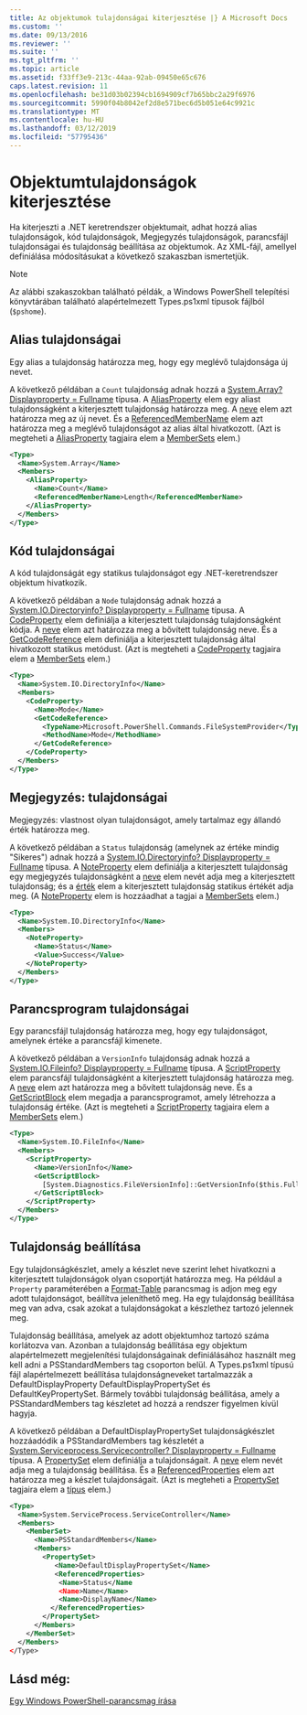 ```yaml
---
title: Az objektumok tulajdonságai kiterjesztése |} A Microsoft Docs
ms.custom: ''
ms.date: 09/13/2016
ms.reviewer: ''
ms.suite: ''
ms.tgt_pltfrm: ''
ms.topic: article
ms.assetid: f33ff3e9-213c-44aa-92ab-09450e65c676
caps.latest.revision: 11
ms.openlocfilehash: be31d03b02394cb1694909cf7b65bbc2a29f6976
ms.sourcegitcommit: 5990f04b8042ef2d8e571bec6d5b051e64c9921c
ms.translationtype: MT
ms.contentlocale: hu-HU
ms.lasthandoff: 03/12/2019
ms.locfileid: "57795436"
---
```

# <a name="extending-properties-for-objects"></a>Objektumtulajdonságok kiterjesztése

Ha kiterjeszti a .NET keretrendszer objektumait, adhat hozzá alias tulajdonságok, kód tulajdonságok, Megjegyzés tulajdonságok, parancsfájl tulajdonságai és tulajdonság beállítása az objektumok. Az XML-fájl, amellyel definiálása módosításukat a következő szakaszban ismertetjük.

> [!NOTE]
> Az alábbi szakaszokban található példák, a Windows PowerShell telepítési könyvtárában található alapértelmezett Types.ps1xml típusok fájlból (`$pshome`).

## <a name="alias-properties"></a>Alias tulajdonságai

Egy alias a tulajdonság határozza meg, hogy egy meglévő tulajdonsága új nevet.

A következő példában a `Count` tulajdonság adnak hozzá a [System.Array? Displayproperty = Fullname](/dotnet/api/System.Array) típusa. A [AliasProperty](http://msdn.microsoft.com/en-us/b140038c-807a-4bb9-beca-332491cda1b1) elem egy aliast tulajdonságként a kiterjesztett tulajdonság határozza meg. A [neve](http://msdn.microsoft.com/en-us/b58e9d21-c8c9-49a5-909e-9c1cfc64f873) elem azt határozza meg az új nevet. És a [ReferencedMemberName](http://msdn.microsoft.com/en-us/0c5db6cc-9033-4d48-88a7-76b962882f7a) elem azt határozza meg a meglévő tulajdonságot az alias által hivatkozott. (Azt is megteheti a [AliasProperty](http://msdn.microsoft.com/en-us/d6647953-94ad-4b0b-af2e-4dda6952dee1) tagjaira elem a [MemberSets](http://msdn.microsoft.com/en-us/46a50fb5-e150-4c03-8584-e1b53e4d49e3) elem.)

```xml
<Type>
  <Name>System.Array</Name>
  <Members>
    <AliasProperty>
      <Name>Count</Name>
      <ReferencedMemberName>Length</ReferencedMemberName>
    </AliasProperty>
  </Members>
</Type>
```

## <a name="code-properties"></a>Kód tulajdonságai

A kód tulajdonságát egy statikus tulajdonságot egy .NET-keretrendszer objektum hivatkozik.

A következő példában a `Node` tulajdonság adnak hozzá a [System.IO.Directoryinfo? Displayproperty = Fullname](/dotnet/api/System.IO.DirectoryInfo) típusa. A [CodeProperty](http://msdn.microsoft.com/en-us/59bc4d18-41eb-4c0d-8ad3-bbfa5dc488db) elem definiálja a kiterjesztett tulajdonság tulajdonságként kódja. A [neve](http://msdn.microsoft.com/en-us/b58e9d21-c8c9-49a5-909e-9c1cfc64f873) elem azt határozza meg a bővített tulajdonság neve. És a [GetCodeReference](http://msdn.microsoft.com/en-us/62af34f5-cc22-42c0-9e0c-3bd0f5c1a4a0) elem definiálja a kiterjesztett tulajdonság által hivatkozott statikus metódust. (Azt is megteheti a [CodeProperty](http://msdn.microsoft.com/en-us/59bc4d18-41eb-4c0d-8ad3-bbfa5dc488db) tagjaira elem a [MemberSets](http://msdn.microsoft.com/en-us/46a50fb5-e150-4c03-8584-e1b53e4d49e3) elem.)

```xml
<Type>
  <Name>System.IO.DirectoryInfo</Name>
  <Members>
    <CodeProperty>
      <Name>Mode</Name>
      <GetCodeReference>
        <TypeName>Microsoft.PowerShell.Commands.FileSystemProvider</TypeName>
        <MethodName>Mode</MethodName>
      </GetCodeReference>
    </CodeProperty>
  </Members>
</Type>
```

## <a name="note-properties"></a>Megjegyzés: tulajdonságai

Megjegyzés: vlastnost olyan tulajdonságot, amely tartalmaz egy állandó érték határozza meg.

A következő példában a `Status` tulajdonság (amelynek az értéke mindig "Sikeres") adnak hozzá a [System.IO.Directoryinfo? Displayproperty = Fullname](/dotnet/api/System.IO.DirectoryInfo) típusa. A [NoteProperty](http://msdn.microsoft.com/en-us/331e6c50-d703-43f0-89bc-ca9fb97800eb) elem definiálja a kiterjesztett tulajdonság egy megjegyzés tulajdonságként a [neve](http://msdn.microsoft.com/en-us/b58e9d21-c8c9-49a5-909e-9c1cfc64f873) elem nevét adja meg a kiterjesztett tulajdonság; és a [érték](http://msdn.microsoft.com/en-us/f3c77546-b98e-4c4e-bbe0-6dfd06696d1c) elem a kiterjesztett tulajdonság statikus értékét adja meg. (A [NoteProperty](http://msdn.microsoft.com/en-us/331e6c50-d703-43f0-89bc-ca9fb97800eb) elem is hozzáadhat a tagjai a [MemberSets](http://msdn.microsoft.com/en-us/46a50fb5-e150-4c03-8584-e1b53e4d49e3) elem.)

```xml
<Type>
  <Name>System.IO.DirectoryInfo</Name>
  <Members>
    <NoteProperty>
      <Name>Status</Name>
      <Value>Success</Value>
    </NoteProperty>
  </Members>
</Type>
```

## <a name="script-properties"></a>Parancsprogram tulajdonságai

Egy parancsfájl tulajdonság határozza meg, hogy egy tulajdonságot, amelynek értéke a parancsfájl kimenete.

A következő példában a `VersionInfo` tulajdonság adnak hozzá a [System.IO.Fileinfo? Displayproperty = Fullname](/dotnet/api/System.IO.FileInfo) típusa. A [ScriptProperty](http://msdn.microsoft.com/en-us/858a4247-676b-4cc9-9f3e-057109aad350) elem parancsfájl tulajdonságként a kiterjesztett tulajdonság határozza meg. A [neve](http://msdn.microsoft.com/en-us/b58e9d21-c8c9-49a5-909e-9c1cfc64f873) elem azt határozza meg a bővített tulajdonság neve. És a [GetScriptBlock](http://msdn.microsoft.com/en-us/f3c77546-b98e-4c4e-bbe0-6dfd06696d1c) elem megadja a parancsprogramot, amely létrehozza a tulajdonság értéke. (Azt is megteheti a [ScriptProperty](http://msdn.microsoft.com/en-us/858a4247-676b-4cc9-9f3e-057109aad350) tagjaira elem a [MemberSets](http://msdn.microsoft.com/en-us/46a50fb5-e150-4c03-8584-e1b53e4d49e3) elem.)

```xml
<Type>
  <Name>System.IO.FileInfo</Name>
  <Members>
    <ScriptProperty>
      <Name>VersionInfo</Name>
      <GetScriptBlock>
        [System.Diagnostics.FileVersionInfo]::GetVersionInfo($this.FullName)
      </GetScriptBlock>
    </ScriptProperty>
  </Members>
</Type>
```

## <a name="property-sets"></a>Tulajdonság beállítása

Egy tulajdonságkészlet, amely a készlet neve szerint lehet hivatkozni a kiterjesztett tulajdonságok olyan csoportját határozza meg. Ha például a `Property` paraméterében a [Format-Table](/powershell/module/Microsoft.PowerShell.Utility/Format-Table) parancsmag is adjon meg egy adott tulajdonságot, beállítva jeleníthető meg. Ha egy tulajdonság beállítása meg van adva, csak azokat a tulajdonságokat a készlethez tartozó jelennek meg.

Tulajdonság beállítása, amelyek az adott objektumhoz tartozó száma korlátozva van. Azonban a tulajdonság beállítása egy objektum alapértelmezett megjelenítési tulajdonságainak definiálásához használt meg kell adni a PSStandardMembers tag csoporton belül. A Types.ps1xml típusú fájl alapértelmezett beállítása tulajdonságneveket tartalmazzák a DefaultDisplayProperty DefaultDisplayPropertySet és DefaultKeyPropertySet. Bármely további tulajdonság beállítása, amely a PSStandardMembers tag készletet ad hozzá a rendszer figyelmen kívül hagyja.

A következő példában a DefaultDisplayPropertySet tulajdonságkészlet hozzáadódik a PSStandardMembers tag készletét a [System.Serviceprocess.Servicecontroller? Displayproperty = Fullname](/dotnet/api/System.ServiceProcess.ServiceController) típusa. A [PropertySet](http://msdn.microsoft.com/en-us/14cdc234-796e-4857-9b51-bdbaa1412188) elem definiálja a tulajdonságait. A [neve](http://msdn.microsoft.com/en-us/b58e9d21-c8c9-49a5-909e-9c1cfc64f873) elem nevét adja meg a tulajdonság beállítása. És a [ReferencedProperties](http://msdn.microsoft.com/en-us/5e620423-8679-4fbf-b6db-9f79288e4786) elem azt határozza meg a készlet tulajdonságait. (Azt is megteheti a [PropertySet](http://msdn.microsoft.com/en-us/14cdc234-796e-4857-9b51-bdbaa1412188) tagjaira elem a [típus](http://msdn.microsoft.com/en-us/e5dbd353-d6b2-40a1-92b6-6f1fea744ebe) elem.)

```xml
<Type>
  <Name>System.ServiceProcess.ServiceController</Name>
  <Members>
    <MemberSet>
      <Name>PSStandardMembers</Name>
      <Members>
        <PropertySet>
           <Name>DefaultDisplayPropertySet</Name>
           <ReferencedProperties>
            <Name>Status</Name
            <Name>Name</Name>
            <Name>DisplayName</Name>
          </ReferencedProperties>
        </PropertySet>
      </Members>
    </MemberSet>
  </Members>
</Type>
```

## <a name="see-also"></a>Lásd még:

[Egy Windows PowerShell-parancsmag írása](./writing-a-windows-powershell-cmdlet.md)
